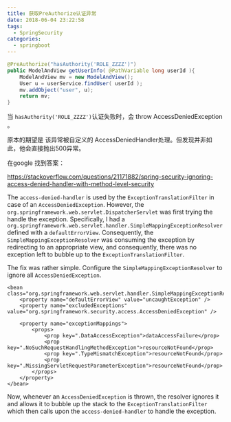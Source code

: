 ```yaml
---
title: 获取PreAuthorize认证异常
date: 2018-06-04 23:22:58
tags: 
  - SpringSecurity
categories:
  - springboot
---
```


```java
@PreAuthorize("hasAuthority('ROLE_ZZZZ')")
public ModelAndView getUserInfo( @PathVariable long userId ){
    ModelAndView mv = new ModelAndView();
    User u = userService.findUser( userId );
    mv.addObject("user", u);
    return mv;
}
```

当 `hasAuthority('ROLE_ZZZZ')`认证失败时，会 throw AccessDeniedException 。 

原本的期望是 该异常被自定义的 AccessDeniedHandler处理。但发现并非如此，他会直接抛出500异常。

在google 找到答案：

https://stackoverflow.com/questions/21171882/spring-security-ignoring-access-denied-handler-with-method-level-security



The `access-denied-handler` is used by the `ExceptionTranslationFilter` in case of an `AccessDeniedException`. However, the `org.springframework.web.servlet.DispatcherServlet` was first trying the handle the exception. Specifically, I had a `org.springframework.web.servlet.handler.SimpleMappingExceptionResolver` defined with a `defaultErrorView`. Consequently, the `SimpleMappingExceptionResolver` was consuming the exception by redirecting to an appropriate view, and consequently, there was no exception left to bubble up to the `ExceptionTranslationFilter`.

The fix was rather simple. Configure the `SimpleMappingExceptionResolver` to ignore all `AccessDeniedException`.

```
<bean class="org.springframework.web.servlet.handler.SimpleMappingExceptionResolver">
    <property name="defaultErrorView" value="uncaughtException" />
    <property name="excludedExceptions" value="org.springframework.security.access.AccessDeniedException" />

    <property name="exceptionMappings">
        <props>
            <prop key=".DataAccessException">dataAccessFailure</prop>
            <prop key=".NoSuchRequestHandlingMethodException">resourceNotFound</prop>
            <prop key=".TypeMismatchException">resourceNotFound</prop>
            <prop key=".MissingServletRequestParameterException">resourceNotFound</prop>
        </props>
    </property>
</bean>
```

Now, whenever an `AccessDeniedException` is thrown, the resolver ignores it and allows it to bubble up the stack to the `ExceptionTranslationFilter` which then calls upon the `access-denied-handler` to handle the exception.



